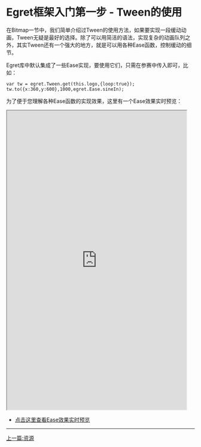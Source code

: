 Egret框架入门第一步 - Tween的使用
===============

在Bitmap一节中，我们简单介绍过Tween的使用方法，如果要实现一段缓动动画，Tween无疑是最好的选择。除了可以用简洁的语法，实现复杂的动画队列之外，其实Tween还有一个强大的地方，就是可以用各种Ease函数，控制缓动的细节。

Egret库中默认集成了一些Ease实现，要使用它们，只需在参赛中传入即可，比如：

```
var tw = egret.Tween.get(this.logo,{loop:true});
tw.to({x:360,y:600},1000,egret.Ease.sineIn);
```

为了便于您理解各种Ease函数的实现效果，这里有一个Ease效果实时预览：

<iframe src="http://www.tech-mx.com/egret/tween/launcher/" width="480px" height="800px"></iframe>

* [点击这里查看Ease效果实时预览](http://www.tech-mx.com/egret/tween/launcher/)



- - -

[上一篇:资源](https://github.com/NeoGuo/html5-documents/blob/master/egret/09-resource.md)